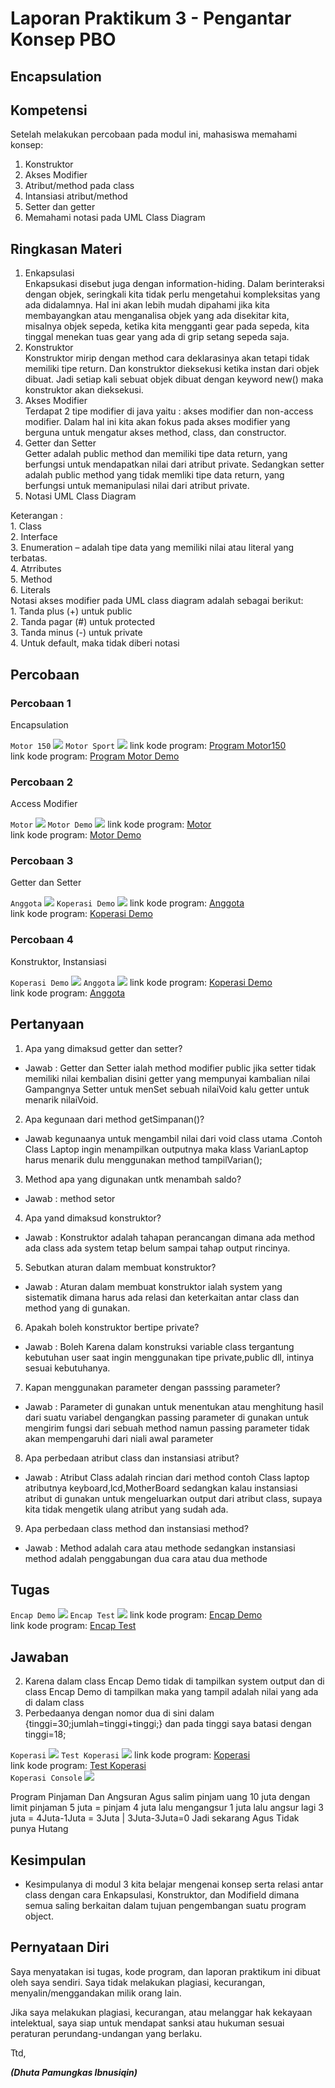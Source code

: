 # Laporan Praktikum 3 - Pengantar Konsep PBO

## Encapsulation

## Kompetensi

Setelah melakukan percobaan pada modul ini, mahasiswa memahami konsep:

1. Konstruktor
2. Akses Modifier
3. Atribut/method pada class
4. Intansiasi atribut/method 
5. Setter dan getter
6. Memahami notasi pada UML Class Diagram

## Ringkasan Materi

1. Enkapsulasi<br>
Enkapsukasi disebut juga dengan information-hiding. Dalam berinteraksi dengan objek, seringkali kita tidak perlu mengetahui kompleksitas yang ada didalamnya. Hal ini akan lebih mudah dipahami jika kita membayangkan atau menganalisa objek yang ada disekitar kita, misalnya objek sepeda, ketika kita mengganti gear pada sepeda, kita tinggal menekan tuas gear yang ada di grip setang sepeda saja.
2. Konstruktor<br>
Konstruktor mirip dengan method cara deklarasinya akan tetapi tidak memiliki tipe return. Dan konstruktor dieksekusi ketika instan dari objek dibuat. Jadi setiap kali sebuat objek dibuat dengan keyword new() maka konstruktor akan dieksekusi.
3. Akses Modifier<br>
Terdapat 2 tipe modifier di java yaitu : akses modifier dan non-access modifier. Dalam hal ini kita akan fokus pada akses modifier yang berguna untuk mengatur akses method, class, dan constructor.
4. Getter dan Setter<br>
Getter adalah public method dan memiliki tipe data return, yang berfungsi untuk mendapatkan nilai dari atribut private. Sedangkan setter adalah public method yang tidak memliki tipe data return, yang berfungsi untuk memanipulasi nilai dari atribut private.
5.  Notasi UML Class Diagram <br>
<p>Keterangan :<br>
1. Class <br>
2. Interface <br>
3. Enumeration – adalah tipe data yang memiliki nilai atau literal yang terbatas.<br> 
4. Atrributes <br>
5. Method <br>
6. Literals <br>
Notasi akses modifier pada UML class diagram adalah sebagai berikut:<br> 
1. Tanda plus (+) untuk public <br>
2. Tanda pagar (#)  untuk protected <br>
3. Tanda  minus (-) untuk private <br>
4. Untuk default, maka tidak diberi notasi <br>

## Percobaan

### Percobaan 1

Encapsulation

`Motor 150` ![](img/Motor.PNG)
`Motor Sport` ![](img/MotorDemo.PNG)
 link kode program: [Program Motor150](../../src/3_Enkapsulasi/Motor150.java)<br>
 link kode program: [Program Motor Demo](../../src/3_Enkapsulasi/MotorDemo.java) 

### Percobaan 2

Access Modifier

`Motor` ![](img/Motor.PNG)
`Motor Demo` ![](img/MotorDemo.PNG)
 link kode program: [Motor](../../src/3_Enkapsulasi/MotorEncapsulation.java)<br>
 link kode program: [Motor Demo](../../src/3_Enkapsulasi/MotorDemo.java)

### Percobaan 3

Getter dan Setter

`Anggota` ![](img/Anggota.PNG)
`Koperasi Demo` ![](img/koperasiDemo.PNG)
 link kode program: [Anggota](../../src/3_Enkapsulasi/Anggota.java)<br>
 link kode program: [Koperasi Demo](../../src/3_Enkapsulasi/KoperasiDemo.java)

 ### Percobaan 4

 Konstruktor, Instansiasi

 `Koperasi Demo` ![](img/koperasiDemo.PNG)
 `Anggota` ![](img/Anggota.PNG)
 link kode program: [Koperasi Demo](../../src/3_Enkapsulasi/koperasiDemo.java)<br>
 link kode program: [Anggota](../../src/3_Enkapsulasi/Anggota.java)

 ## Pertanyaan
 
1. Apa yang dimaksud getter dan setter?
* Jawab : Getter dan Setter ialah method modifier public jika setter tidak memiliki nilai kembalian disini getter yang mempunyai kambalian nilai Gampangnya Setter untuk menSet sebuah nilaiVoid kalu getter untuk menarik nilaiVoid.
2. Apa kegunaan dari method getSimpanan()?
* Jawab kegunaanya untuk mengambil nilai dari void class utama .Contoh Class Laptop ingin menampilkan outputnya maka klass VarianLaptop harus menarik dulu menggunakan method tampilVarian();
3. Method apa yang digunakan untk menambah saldo?
* Jawab : method setor
4. Apa yand dimaksud konstruktor?
* Jawab : Konstruktor adalah tahapan perancangan dimana ada method ada class ada system tetap belum sampai tahap output rincinya.
5. Sebutkan aturan dalam membuat konstruktor?
* Jawab : Aturan dalam membuat konstruktor ialah system yang sistematik dimana harus ada relasi dan keterkaitan antar class dan method yang di gunakan.
6. Apakah boleh konstruktor bertipe private?
* Jawab : Boleh Karena dalam konstruksi variable class tergantung kebutuhan user saat ingin menggunakan tipe private,public dll, intinya sesuai kebutuhanya.
7. Kapan menggunakan parameter dengan passsing parameter?
* Jawab : Parameter di gunakan untuk menentukan atau menghitung hasil dari suatu variabel dengangkan passing parameter di gunakan untuk mengirim fungsi dari sebuah method namun passing parameter tidak akan mempengaruhi dari niali awal parameter
8. Apa perbedaan atribut class dan instansiasi atribut?
* Jawab : Atribut Class adalah rincian dari method contoh Class laptop atributnya keyboard,lcd,MotherBoard sedangkan kalau instansiasi atribut di gunakan untuk mengeluarkan output dari atribut class, supaya kita tidak mengetik ulang atribut yang sudah ada.
9. Apa perbedaan class method dan instansiasi method?
* Jawab : Method adalah cara atau methode sedangkan instansiasi method adalah penggabungan dua cara atau dua methode

## Tugas

 `Encap Demo` ![](img/EncapDemo.PNG)
 `Encap Test` ![](img/EncapTest.PNG)
 link kode program: [Encap Demo](../../src/3_Enkapsulasi/EncapDemo.java)<br>
 link kode program: [Encap Test](../../src/3_Enkapsulasi/EncapTest.java)

## Jawaban
2. Karena dalam class Encap Demo tidak di tampilkan system output dan di class Encap Demo di tampilkan maka yang tampil adalah nilai yang ada di dalam class
3. Perbedaanya dengan nomor dua di sini dalam {tinggi=30;jumlah=tinggi+tinggi;} dan pada tinggi saya batasi dengan tinggi=18;

`Koperasi` ![](img/Koperasi.PNG)
 `Test Koperasi` ![](img/TestKoperasi.PNG)
 link kode program: [Koperasi](../../src/3_Enkapsulasi/Koperasi.java)<br>
 link kode program: [Test Koperasi](../../src/3_Enkapsulasi/TestKoperasi.java)<br>
 `Koperasi Console` ![](img/KoperasiFix.PNG)

 Program Pinjaman Dan Angsuran Agus salim pinjam uang 10 juta dengan limit pinjaman 5 juta = pinjam 4 juta lalu mengangsur 1 juta lalu angsur lagi 3 juta = 4Juta-1Juta = 3Juta | 3Juta-3Juta=0 Jadi sekarang Agus Tidak punya Hutang

## Kesimpulan

* Kesimpulanya di modul 3 kita belajar mengenai konsep serta relasi antar class dengan cara Enkapsulasi, Konstruktor, dan Modifield dimana semua saling berkaitan dalam tujuan pengembangan suatu program object.

## Pernyataan Diri

Saya menyatakan isi tugas, kode program, dan laporan praktikum ini dibuat oleh saya sendiri. Saya tidak melakukan plagiasi, kecurangan, menyalin/menggandakan milik orang lain.

Jika saya melakukan plagiasi, kecurangan, atau melanggar hak kekayaan intelektual, saya siap untuk mendapat sanksi atau hukuman sesuai peraturan perundang-undangan yang berlaku.

Ttd,

***(Dhuta Pamungkas Ibnusiqin)***
